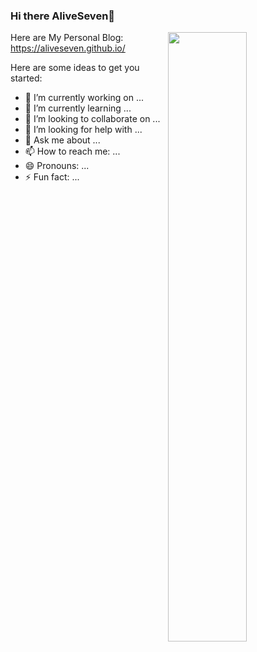 ### Hi there AliveSeven👋

<!--
**AliveSeven/AliveSeven** is a ✨ _special_ ✨ repository because its `README.md` (this file) appears on your GitHub profile.
<!-- 个人&仓库信息 -->
<img width="50%" align="right" src="https://github-readme-stats.vercel.app/api?username=AliveSeven&include_all_commits=true&show_icons=true" />

Here are My Personal Blog:
https://aliveseven.github.io/

Here are some ideas to get you started:

- 🔭 I’m currently working on ...
- 🌱 I’m currently learning ...
- 👯 I’m looking to collaborate on ...
- 🤔 I’m looking for help with ...
- 💬 Ask me about ...
- 📫 How to reach me: ...
- 😄 Pronouns: ...
- ⚡ Fun fact: ...


